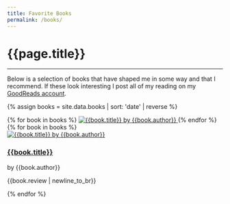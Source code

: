 ```yaml
---
title: Favorite Books
permalink: /books/
---
```


# {{page.title}}

---

Below is a selection of books that have shaped me in some way and that I recommend. If these look interesting I post all of my reading on my [GoodReads account](https://www.goodreads.com/user/show/5720682-gerry).

{% assign books = site.data.books | sort: 'date' | reverse %}

<section>
  {% for book in books %}
    <a href="#{{book.title | slugify}}">
      <img
        alt="{{book.title}} by {{book.author}}"
        src="/books/{{book.id}}.jpg"
        class="tile-pic"
      >
    </a>
  {% endfor %}
</section>

<section>
  {% for book in books %}
    <div id="{{book.title | slugify}}" class="card card-wide-images">
      <a href="https://www.goodreads.com/book/show/{{book.id}}">
        <img
          alt="{{book.title}} by {{book.author}}"
          src="/books/{{book.id}}.jpg"
          class="card-pic"
        >
      </a>
      <div class="card-details">
        <hgroup>
          <h3><a href="https://www.goodreads.com/book/show/{{book.id}}">{{book.title}}</a></h3>
          <p>by {{book.author}}</p>
        </hgroup>
        <p>
          {{book.review | newline_to_br}}
        </p>
      </div>
    </div>
  {% endfor %}
</section>
